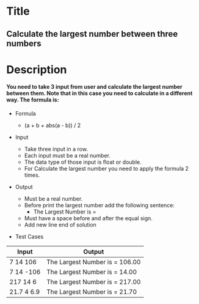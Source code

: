 # Title
## Calculate the largest number between three numbers

# Description
####  You need to take 3 input from user and calculate the largest number between them. Note that in this case you need to calculate in a different way. The formula is:

- Formula
    - (a + b + abs(a - b)) / 2

- Input
	- Take three input in a row.
	- Each input must be a real number.
	- The data type of those input is float or double.
	- For Calculate the largest number you need to apply the formula 2 times.

- Output
	- Must be a real number.
	- Before print the largest number add the following sentence:
        - The Largest Number is = 
	- Must have a space before and after the equal sign.
	- Add new line end of solution
	
- Test Cases

|   Input     |            Output             |
|  --------   |    ----------------------     |
| 7 14 106    | The Largest Number is = 106.00   |
| 7 14 -106   | The Largest Number is = 14.00    |
| 217 14 6    | The Largest Number is = 217.00   |
| 21.7 4 6.9  | The Largest Number is = 21.70  |
